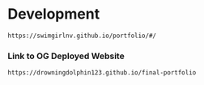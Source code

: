 # Development

`https://swimgirlnv.github.io/portfolio/#/`

### Link to OG Deployed Website

`https://drowningdolphin123.github.io/final-portfolio`
